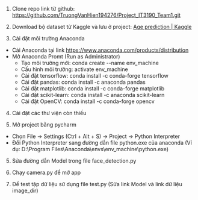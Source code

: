 1.	Clone repo link từ github: https://github.com/TruongVanHien194276/Project_IT3190_Team1.git
2.	Download bộ dataset từ Kaggle và lưu ở project: [Age prediction | Kaggle](https://www.kaggle.com/datasets/mariafrenti/age-prediction?select=age_prediction_up&fbclid=IwAR1mhG7sLMQKUqgCUU1aF27tpErkI_rpqXNMN2wDUu3SjyNKSFfM1Qxi7vw)

3. Cài đặt môi trường Anaconda
  + Cài Anaconda tại link https://www.anaconda.com/products/distribution
  + Mở Anaconda Promt (Run as Administrator)
    - Tạo môi trường mới: conda create --name env_machine
    - Cấu hình môi trường: activate env_machine
    - Cài đặt tensorflow: conda install -c conda-forge tensorflow
    - Cài đặt pandas: conda install -c anaconda pandas
    - Cài đặt matplotlib: conda install -c conda-forge matplotlib
    - Cài đặt scikit-learn: conda install -c anaconda scikit-learn
    - Cài đặt OpenCV: conda install -c conda-forge opencv
    
4. Cài đặt các thư viện còn thiếu

5. Mở project bằng pycharm
  + Chọn File -> Settings (Ctrl + Alt + S) -> Project -> Python Interpreter
  + Đổi Python Interpreter sang đường dẫn file python.exe của anaconda (Ví dụ: D:\Program Files\Anaconda\envs\env_machine\python.exe)
  
5. Sửa đường dẫn Model trong file face_detection.py

6. Chạy camera.py để mở app

7. Để test tập dữ liệu sử dụng file test.py (Sửa link Model và link dữ liệu image_dir)
